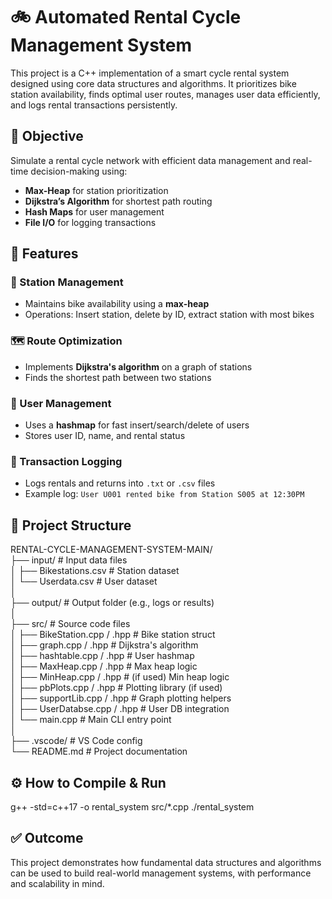 # 🚲 Automated Rental Cycle Management System

This project is a C++ implementation of a smart cycle rental system designed using core data structures and algorithms. It prioritizes bike station availability, finds optimal user routes, manages user data efficiently, and logs rental transactions persistently.

## 📌 Objective

Simulate a rental cycle network with efficient data management and real-time decision-making using:

- **Max-Heap** for station prioritization
- **Dijkstra’s Algorithm** for shortest path routing
- **Hash Maps** for user management
- **File I/O** for logging transactions

## 🧠 Features

### 🚉 Station Management

- Maintains bike availability using a **max-heap**
- Operations: Insert station, delete by ID, extract station with most bikes

### 🗺️ Route Optimization

- Implements **Dijkstra's algorithm** on a graph of stations
- Finds the shortest path between two stations

### 👥 User Management

- Uses a **hashmap** for fast insert/search/delete of users
- Stores user ID, name, and rental status

### 🧾 Transaction Logging

- Logs rentals and returns into `.txt` or `.csv` files
- Example log: `User U001 rented bike from Station S005 at 12:30PM`

## 📁 Project Structure

RENTAL-CYCLE-MANAGEMENT-SYSTEM-MAIN/  
├── input/ # Input data files  
│ ├── Bikestations.csv # Station dataset  
│ └── Userdata.csv # User dataset  
│  
├── output/ # Output folder (e.g., logs or results)  
│  
├── src/ # Source code files  
│ ├── BikeStation.cpp / .hpp # Bike station struct  
│ ├── graph.cpp / .hpp # Dijkstra's algorithm  
│ ├── hashtable.cpp / .hpp # User hashmap  
│ ├── MaxHeap.cpp / .hpp # Max heap logic  
│ ├── MinHeap.cpp / .hpp # (if used) Min heap logic  
│ ├── pbPlots.cpp / .hpp # Plotting library (if used)  
│ ├── supportLib.cpp / .hpp # Graph plotting helpers  
│ ├── UserDatabse.cpp / .hpp # User DB integration  
│ └── main.cpp # Main CLI entry point  
│  
├── .vscode/ # VS Code config  
└── README.md # Project documentation  


## ⚙️ How to Compile & Run

g++ -std=c++17 -o rental_system src/*.cpp
./rental_system


## ✅ Outcome
This project demonstrates how fundamental data structures and algorithms can be used to build real-world management systems, with performance and scalability in mind.
